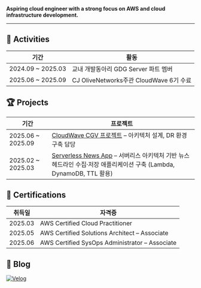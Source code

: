 **Aspiring cloud engineer with a strong focus on AWS and cloud infrastructure development.**

---
## 📌 Activities

| 기간 | 활동 |
|------|------|
| 2024.09 ~ 2025.03 | 교내 개발동아리 GDG Server 파트 멤버 |
| 2025.06 ~ 2025.09 | CJ OliveNetworks주관 CloudWave 6기 수료 |

## 🏆 Projects

| 기간 | 프로젝트 |
|------|----------|
| 2025.06 ~ 2025.09 | [CloudWave CGV 프로젝트](https://github.com/cloudwave-CGV/cloudwave-CGV) – 아키텍처 설계, DR 환경 구축 담당 |
| 2025.02 ~ 2025.03 | [Serverless News App](https://github.com/whdbtjd/serverless-news-app) – 서버리스 아키텍처 기반 뉴스 헤드라인 수집·저장 애플리케이션 구축 (Lambda, DynamoDB, TTL 활용) |

## 🏅 Certifications

| 취득일 | 자격증 |
|--------|--------|
| 2025.03 | AWS Certified Cloud Practitioner |
| 2025.05 | AWS Certified Solutions Architect – Associate |
| 2025.06 | AWS Certified SysOps Administrator – Associate |

## 📝 Blog

[![Velog](https://img.shields.io/badge/Velog-20C997?style=for-the-badge&logo=velog&logoColor=white)](https://velog.io/@whdbtjd/posts)
